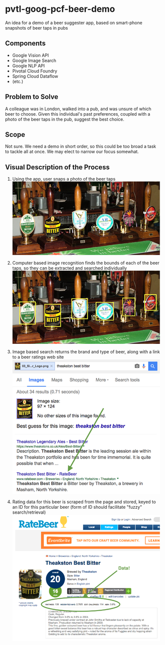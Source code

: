 # pvtl-goog-pcf-beer-demo

An idea for a demo of a beer suggester app, based on smart-phone snapshots of beer taps in pubs

## Components
* Google Vision API
* Google Image Search
* Google NLP API
* Pivotal Cloud Foundry
* Spring Cloud Dataflow
* (etc.)

## Problem to Solve
A colleague was in London, walked into a pub, and was unsure of which beer to choose.  Given this
individual's past preferences, coupled with a photo of the beer taps in the pub, suggest the best
choice.

## Scope
Not sure.  We need a demo in short order, so this could be too broad a task to tackle all at once.
We may elect to narrow our focus somewhat.

## Visual Description of the Process
1. Using the app, user snaps a photo of the beer taps
![Step 1](./images/01_Several_Beer_Taps.jpg)

1. Computer based image recognition finds the bounds of each of the beer taps, so they
can be extracted and searched individually
![Step 2](./images/02_Individual_Taps_Recognized.jpg)

1. Image based search returns the brand and type of beer, along with a link to a beer
ratings web site
![Step 3](./images/04_Image_Search.png)

1. Rating data for this beer is scraped from the page and stored, keyed to an ID for
this particular beer (form of ID should facilitate "fuzzy" search/retrieval)
![Step 4](./images/05_Beer_Rating_Found.png)

